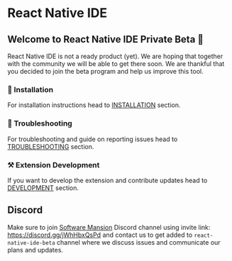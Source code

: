 # React Native IDE

## Welcome to React Native IDE Private Beta 🎉

React Native IDE is not a ready product (yet).
We are hoping that together with the community we will be able to get there soon.
We are thankful that you decided to join the beta program and help us improve this tool.

### 💽 Installation

For installation instructions head to [INSTALLATION](INSTALLATION.md) section.

### 🐛 Troubleshooting

For troubleshooting and guide on reporting issues head to [TROUBLESHOOTING](TROUBLESHOOTING.md) section.

### ⚒️ Extension Development

If you want to develop the extension and contribute updates head to [DEVELOPMENT](DEVELOPMENT.md) section.

## Discord

Make sure to join [Software Mansion](https://swmansionm.com) Discord channel using invite link: https://discord.gg/jWhHbxQsPd and contact us to get added to `react-native-ide-beta` channel where we discuss issues and communicate our plans and updates.
